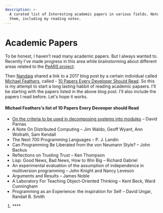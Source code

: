 ```yaml
---
description: >-
  A curated list of Interesting academic papers in various fields. Notes about
  them, including my reading notes.
---
```


# Academic Papers

To be honest, I haven't read many academic papers. But I always wanted to. Recently I've made progress in this area while brainstorming about different areas related to the [PeARS project](../projects/pears/).  

Then [Nandaja](https://nandaja.space) shared a link to a 2017 blog post by a certain individual called [Michael Feathers](https://michaelfeathers.silvrback.com/bio), called - [10 Papers Every Developer Should Read](https://michaelfeathers.silvrback.com/10-papers-every-developer-should-read-at-least-twice). So this is my attempt to start a long lasting habbit of reading academic papaers.  I'll be starting with the papers listed in the above blog post. I'll also include the papers I read before. Let's hope it works.

#### Michael Feathers's list of 10 Papers Every Deveoper should Read

* [On the criteria to be used in decomposing systems into modules](on-the-criteria-to-be-used-in-decomposing-systems-into-modules.md) – David Parnas
* A Note On Distributed Computing – Jim Waldo, Geoff Wyant, Ann Wollrath, Sam Kendall
* The Next 700 Programming Languages – P. J. Landin
* Can Programming Be Liberated from the von Neumann Style? – John Backus
* Reflections on Trusting Trust – Ken Thompson
* Lisp: Good News, Bad News, How to Win Big – Richard Gabriel
* An experimental evaluation of the assumption of independence in multiversion programming – John Knight and Nancy Leveson
* Arguments and Results – James Noble
* A Laboratory For Teaching Object-Oriented Thinking – Kent Beck, Ward Cunningham
* Programming as an Experience: the inspiration for Self – David Ungar, Randall B. Smith

1. \*\*\*\*

